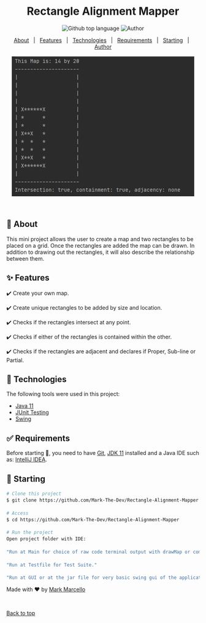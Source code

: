 <div align="center" id="top"> 


 
</div>

<h1 align="center">Rectangle Alignment Mapper</h1>

<p align="center">
  <img alt="Github top language" src="https://img.shields.io/badge/Languages-Java-green">

  <img alt="Author" src="https://img.shields.io/badge/Author-Mark--The--Dev-green">

</p>



<p align="center">
  <a href="#dart-about">About</a> &#xa0; | &#xa0; 
  <a href="#sparkles-features">Features</a> &#xa0; | &#xa0;
  <a href="#rocket-technologies">Technologies</a> &#xa0; | &#xa0;
  <a href="#white_check_mark-requirements">Requirements</a> &#xa0; | &#xa0;
  <a href="#checkered_flag-starting">Starting</a> &#xa0; | &#xa0;
 <a href="https://github.com/{{YOUR_GITHUB_USERNAME}}" target="_blank">Author</a>
 <br><br>
 <img align="center" src="./images/exampleMap.png" alt="Example Map" />
</p>



<br>

## :dart: About ##

This mini project allows the user to create a map and two rectangles to be placed on a grid.
Once the rectangles are added the map can be drawn. In addition to drawing out the rectangles,
 it will also describe the relationship between them.

## :sparkles: Features ##

:heavy_check_mark: Create your own map.

:heavy_check_mark: Create unique rectangles to be added by size and location.

:heavy_check_mark: Checks if the rectangles intersect at any point.

:heavy_check_mark: Checks if either of the rectangles is contained within the other.

:heavy_check_mark: Checks if the rectangles are adjacent and declares if Proper, Sub-line or Partial.

## :rocket: Technologies ##

The following tools were used in this project:

- [Java 11](https://docs.oracle.com/en/java/javase/index.html)
- [JUnit Testing](https://junit.org/junit5/)
- [Swing](https://www.oracle.com/technical-resources/articles/javase/swingappfr.html)

## :white_check_mark: Requirements ##

Before starting :checkered_flag:, you need to have [Git](https://git-scm.com), [JDK 11](https://adoptopenjdk.net/) installed and a Java IDE such as: [IntelliJ IDEA](https://www.jetbrains.com/idea/).

## :checkered_flag: Starting ##

```bash
# Clone this project
$ git clone https://github.com/Mark-The-Dev/Rectangle-Alignment-Mapper.git

# Access
$ cd https://github.com/Mark-The-Dev/Rectangle-Alignment-Mapper

# Run the project
Open project folder with IDE:

"Run at Main for choice of raw code terminal output with drawMap or command for terminal draw map game."

"Run at Testfile for Test Suite."

"Run at GUI or at the jar file for very basic swing gui of the application."

```


Made with :heart: by <a href="https://github.com/Mark-The-Dev" target="_blank">Mark Marcello</a>

&#xa0;

<a href="#top">Back to top</a>
